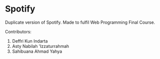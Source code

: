 # Spotify

Duplicate version of Spotify.
Made to fulfil Web Programming Final Course.

Contributors: 
1. Deffri Kun Indarta
2. Asty Nabilah 'Izzaturrahmah
3. Sahibuana Ahmad Yahya
